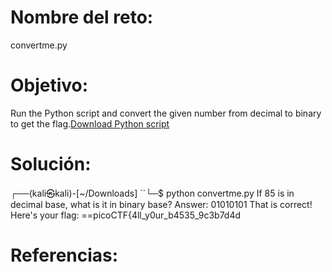 # Nombre del reto:
convertme.py

# Objetivo:
Run the Python script and convert the given number from decimal to binary to get the flag.[Download Python script](https://artifacts.picoctf.net/c/31/convertme.py)
# Solución:
┌──(kali㉿kali)-[~/Downloads]
``└─$ python convertme.py 
If 85 is in decimal base, what is it in binary base?
Answer: 01010101
That is correct! Here's your flag: ==picoCTF{4ll_y0ur_b4535_9c3b7d4d

# Referencias: